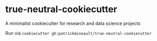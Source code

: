 # true-neutral-cookiecutter
A minimalist cookiecutter for research and data science projects

Run via `cookiecutter gh:patrickmineault/true-neutral-cookiecutter`
